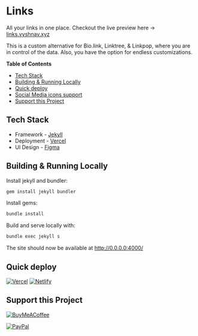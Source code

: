 # Links
All your links in one place. Checkout the live preview here -> [links.vyshnav.xyz](https://links.vyshnav.xyz/)

This is a custom alternative for Bio.link, Linktree, & Linkpop, where you are in control of the data. Also, you have the option for endless customizations.

**Table of Contents**
  - [Tech Stack](#tech-stack)
  - [Building & Running Locally](#building--running-locally)
  - [Quick deploy](#quick-deploy)
  - [Social Media icons support](https://github.com/Vyshnav2255/links/issues/8)
  - [Support this Project](#support-this-project)

## Tech Stack

* Framework - [Jekyll](https://jekyllrb.com/)
* Deployment - [Vercel](https://vercel.com/)
* UI Design - [Figma](https://www.figma.com/community/file/1140170887273934289)

## Building & Running Locally

Install jekyll and bundler:
```bash
gem install jekyll bundler
```

Install gems:
```bash
bundle install
```

Build and serve locally with:
```bash
bundle exec jekyll s
```

The site should now be available at http://0.0.0.0:4000/

## Quick deploy

[![Vercel](https://img.shields.io/badge/vercel-%23000000.svg?style=for-the-badge&logo=vercel&logoColor=white)](https://vercel.com/import/git?s=https://github.com/vyshnav2255/links) [![Netlify](https://img.shields.io/badge/netlify-%23000000.svg?style=for-the-badge&logo=netlify&logoColor=#00C7B7)](https://app.netlify.com/start/deploy?repository=https://github.com/vyshnav2255/links)



## Support this Project

[![BuyMeACoffee](https://img.shields.io/badge/Buy%20Me%20a%20Coffee-ffdd00?style=for-the-badge&logo=buy-me-a-coffee&logoColor=black)](https://www.buymeacoffee.com/vyshnav)

[![PayPal](https://img.shields.io/badge/PayPal-00457C?style=for-the-badge&logo=paypal&logoColor=white)](https://paypal.me/vyshnavg1)